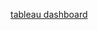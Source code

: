[tableau dashboard](https://public.tableau.com/shared/HWKXPRRZ5?:display_count=n&:origin=viz_share_link)